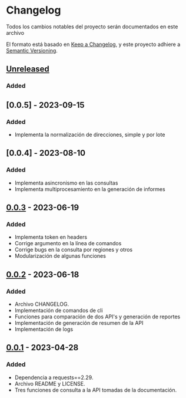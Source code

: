 # Changelog

Todos los cambios notables del proyecto serán documentados en este archivo

El formato está basado en [Keep a Changelog](https://keepachangelog.com/en/1.0.0/),
y este proyecto adhiere a [Semantic Versioning](https://semver.org/spec/v2.0.0.html).

## [Unreleased]

### Added

## [0.0.5] - 2023-09-15

### Added

- Implementa la normalización de direcciones, simple y por lote

## [0.0.4] - 2023-08-10

### Added

- Implementa asincronismo en las consultas
- Implementa multiprocesamiento en la generación de informes

## [0.0.3] - 2023-06-19

### Added

- Implementa token en headers
- Corrige argumento en la línea de comandos
- Corrige bugs en la consulta por regiones y otros
- Modularización de algunas funciones

## [0.0.2] - 2023-06-18

### Added

- Archivo CHANGELOG.
- Implementación de comandos de cli
- Funciones para comparación de dos API's y generación de reportes
- Implementación de generación de resumen de la API
- Implementación de logs

## [0.0.1] - 2023-04-28

### Added

- Dependencia a requests==2.29.
- Archivo README y LICENSE.
- Tres funciones de consulta a la API tomadas de la documentación.

[unreleased]: https://github.com/pavloae/georef-ar-py
[0.0.3]: https://github.com/pavloae/georef-ar-py/releases/tag/0.0.3
[0.0.2]: https://github.com/pavloae/georef-ar-py/releases/tag/0.0.2
[0.0.1]: https://github.com/pavloae/georef-ar-py/releases/tag/0.0.1